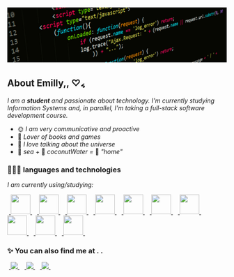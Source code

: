 ### ![](./src/readmeBanner.jpg)

## About Emilly,,    ♡៹

_I am a **student** and passionate about technology. I'm currently studying Information Systems and, in parallel, I'm taking a full-stack software development course._
- 🌞 _I am very communicative and proactive_
- 🌙 _Lover of books and games_
- 🌟 _I love talking about the universe_
- 🌊 _sea +_ 🥥 _coconutWater =_ 🏡 _"home"_

### 👩🏽‍💻 languages ​​and technologies

*I am currently using/studying:*

<div style="display: inline">
&nbsp;<a href="https://developer.mozilla.org/en-US/docs/Web/JavaScript">
    <img width='45' height='45' src="https://cdn.jsdelivr.net/gh/devicons/devicon/icons/javascript/javascript-original.svg" />
</a>&nbsp;
&nbsp;<a href="https://react.dev/">
    <img width='45' height='45' src="https://cdn.jsdelivr.net/gh/devicons/devicon/icons/react/react-original.svg" />
</a>&nbsp;
&nbsp;<a href="https://nodejs.org/en/about">
    <img width='45' height='45' src="https://cdn.jsdelivr.net/gh/devicons/devicon/icons/nodejs/nodejs-original.svg" />
</a>&nbsp;
&nbsp;<a href="https://www.typescriptlang.org/">
    <img width='45' height='45' src="https://cdn.jsdelivr.net/gh/devicons/devicon/icons/typescript/typescript-original.svg" />
</a>&nbsp;
&nbsp;<a href="https://developer.mozilla.org/en-US/docs/Learn/Getting_started_with_the_web/HTML_basics">
    <img width='45' height='45' src="https://cdn.jsdelivr.net/gh/devicons/devicon/icons/html5/html5-original.svg" />
</a>&nbsp;
&nbsp;<a href="https://git-scm.com/about">
    <img width='45' height='45' src="https://cdn.jsdelivr.net/gh/devicons/devicon/icons/git/git-original.svg" />
</a>&nbsp;
&nbsp;<a href="https://developer.mozilla.org/en-US/docs/Web/CSS">
    <img width='45' height='45' src="https://cdn.jsdelivr.net/gh/devicons/devicon/icons/css3/css3-original.svg" />
</a>&nbsp;
&nbsp;<a href="https://www.postgresql.org/">
    <img width='45' height='45' src="https://cdn.jsdelivr.net/gh/devicons/devicon/icons/postgresql/postgresql-original.svg" />
</a>&nbsp;
&nbsp;<a href="https://expressjs.com/">
    <img width='45' height='45' src="https://cdn.jsdelivr.net/gh/devicons/devicon/icons/express/express-original.svg" /> 
</a>&nbsp;
&nbsp;<a href="https://www.python.org/">
    <img width='45' height='45' src="https://cdn.jsdelivr.net/gh/devicons/devicon/icons/python/python-original.svg" />
</a>&nbsp;
</div>

### ✨ You can also find me at . .

&nbsp;<a href="mailto:emyalmdc@gmail.com">
    <img src="https://img.shields.io/badge/Gmail-D14836?style=for-the-badge&logo=gmail&logoColor=white" >
</a>&nbsp;
&nbsp;<a href="https://www.linkedin.com/in/emilly-de-almeida-cruz-b6a303283/">
    <img src="https://img.shields.io/badge/linkedin-%230077B5.svg?style=for-the-badge&logo=linkedin&logoColor=white" >
</a>&nbsp;
&nbsp;<a href="https://www.instagram.com/emy_almdc/">
    <img src="https://img.shields.io/badge/Instagram-%23E4405F.svg?style=for-the-badge&logo=Instagram&logoColor=white" >
</a>&nbsp;